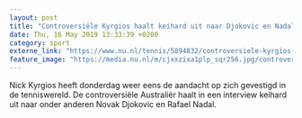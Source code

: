 ```yaml
---
layout: post
title: "Controversiële Kyrgios haalt keihard uit naar Djokovic en Nadal"
date: Thu, 16 May 2019 13:33:39 +0200
category: sport
externe_link: "https://www.nu.nl/tennis/5894832/controversiele-kyrgios-haalt-keihard-uit-naar-djokovic-en-nadal.html"
feature_image: "https://media.nu.nl/m/cjxxzixa1plp_sqr256.jpg/controversiele-kyrgios-haalt-keihard-uit-naar-djokovic-en-nadal.jpg"
---
```


Nick Kyrgios heeft donderdag weer eens de aandacht op zich gevestigd in de tenniswereld. De controversiële Australiër haalt in een interview keihard uit naar onder anderen Novak Djokovic en Rafael Nadal.
